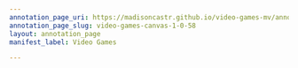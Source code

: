 ```yaml
---
annotation_page_uri: https://madisoncastr.github.io/video-games-mv/annotations/video-games-canvas-1-0-58.json
annotation_page_slug: video-games-canvas-1-0-58
layout: annotation_page
manifest_label: Video Games

---
```

